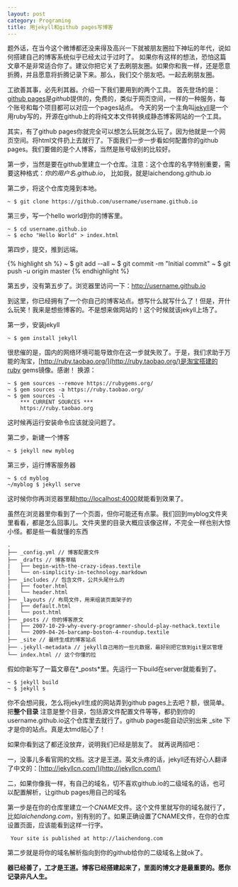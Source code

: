 ```yaml
---
layout: post
category: Programing
title: 用jekyll和github pages写博客
---
```


题外话，在当今这个微博都还没来得及高兴一下就被朋友圈拉下神坛的年代，说如何搭建自己的博客系统似乎已经太过于过时了。
如果你有这样的想法，恐怕这篇文章不是非常适合你了。建议你把它关了去刷朋友圈。如果你和我一样，还是愿意折腾，并且愿意将折腾记录下来。那么，我们交个朋友吧。一起去刷朋友圈。

工欲善其事，必先利其器。介绍一下我们要用到的两个工具。
首先登场的是：[github pages](https://pages.github.com/)是*github*提供的，免费的，类似于网页空间，一样的一种服务，每个账号和每个项目都可以对应一个pages站点。
今天的另一个主角叫[jekyll](http://jekyllrb.com/)是一个用ruby写的，开源在github上的将纯文本文件转换成静态博客网站的一个工具。

其实，有了github pages你就完全可以想怎么玩就怎么玩了。因为他就是一个网页空间。将html文件扔上去就行了。下面我们一步一步看如何配置你的github pages。我们要做的是个人博客，当然是账号级别的比较好。

第一步，当然是要在github里建立一个仓库。注意：这个仓库的名字特别重要，需要这种格式：*你的用户名.github.io*， 比如我，就是laichendong.github.io

第二步，将这个仓库克隆到本地。

	~ $ git clone https://github.com/username/username.github.io

第三步，写一个hello world到你的博客里。

	~ $ cd username.github.io
	~ $ echo "Hello World" > index.html

第四步，提交，推到远端。

{% highlight sh %}
~ $ git add --all
~ $ git commit -m "Initial commit"
~ $ git push -u origin master
{% endhighlight %}

第五步，没有第五步了。浏览器里访问一下：http://username.github.io

到这里，你已经拥有了一个你自己的博客站点。想写什么就写什么了！但是，开什么玩笑！我来是想些博客的。不是想来做网站的！这个时候就该jekyll上场了。

第一步，安装jekyll
	
	~ $ gem install jekyll

很悲催的是，国内的网络环境可能导致你在这一步就失败了。于是，我们求助于万能的淘宝，[http://ruby.taobao.org/](http://ruby.taobao.org/)是淘宝搭建的ruby gems镜像。感谢！
换源：
	
	~ $ gem sources --remove https://rubygems.org/
	~ $ gem sources -a https://ruby.taobao.org/
	~ $ gem sources -l
		*** CURRENT SOURCES ***
		https://ruby.taobao.org

这时候再运行安装命令应该就没问题了。

第二步，新建一个博客
	
	~ $ jekyll new myblog

第三步，运行博客服务器

	~ $ cd myblog
	~/myblog $ jekyll serve

这时候你你再浏览器里敲[http://localhost:4000](http://localhost:4000)就能看到效果了。

虽然在浏览器里你看到了一个页面，但你可能还有点蒙。我们回到myblog文件夹里看看，都是怎么回事儿。文件夹里的目录大概应该像这样，不完全一样也别大惊小怪。都是些一看就懂的东西 

	.
	├── _config.yml // 博客配置文件
	├── _drafts // 博客草稿
	|   ├── begin-with-the-crazy-ideas.textile
	|   └── on-simplicity-in-technology.markdown
	├── _includes // 包含文件，公共头尾什么的
	|   ├── footer.html
	|   └── header.html
	├── _layouts // 布局文件，用来组装页面架子的
	|   ├── default.html
	|   └── post.html
	├── _posts // 你的博客原文
	|   ├── 2007-10-29-why-every-programmer-should-play-nethack.textile
	|   └── 2009-04-26-barcamp-boston-4-roundup.textile
	├── _site // 最终生成的博客站点
	├── .jekyll-metadata // jekyll自己用的一些元数据，最好别把它放到git里区管理
	└── index.html // 这个你懂的拉

假如你新写了一篇文章在*_posts*里。先运行一下build在server就能看到了。
	
	~ $ jekyll build
	~ $ jekyll s

你不会想问我，怎么将jekyll生成的网站弄到github pages上去吧？额，很简单。把**整个目录** 注意是整个目录，包括源文件配置文件等等，都扔到你的username.github.io这个仓库里去就行了。github pages能自动识别出来 _site 下才是你的站点。真是太tmd贴心了！

如果你看到这了都还没放弃，说明我们已经是朋友了。
就再说两招吧：

一，没事儿多看官网的文档。这才是王道。英文头疼的话，jekyll还有好心人翻译了中文的：[http://jekyllcn.com/](http://jekyllcn.com/)

二，如果你像我一样，有自己的域名，切不喜欢github.io的二级域名的话，也可以配置解析，让github pages用自己的域名

第一步是在你的仓库里建立一个*CNAME*文件。这个文件里就写你的域名就行了，比如*laichendong.com*，别有别的了。如果正确设置了CNAME文件，在你的仓库设置页面，应该能看到这样一行字。

	 Your site is published at http://laichendong.com

第二步就是将你的域名解析指向到你的github给你的二级域名上就ok了。

**器已经善了，工才是王道。博客已经搭建起来了，里面的博文才是最重要的。愿你记录非凡人生。**



